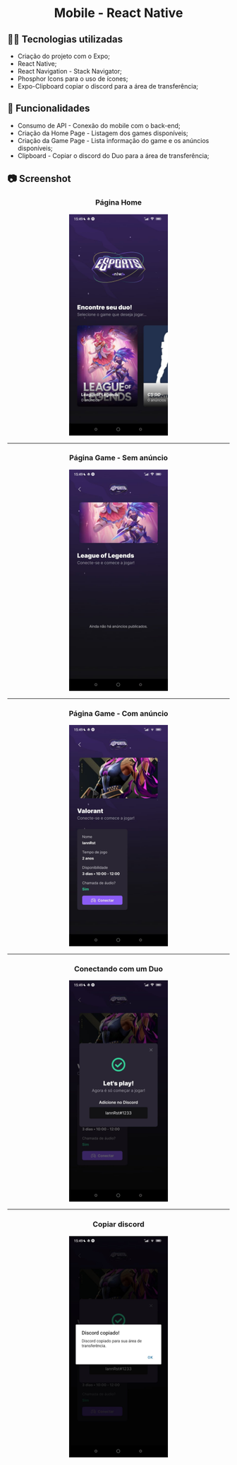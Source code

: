 <h1 align="center">Mobile - React Native</h1>

## :man_technologist: Tecnologias utilizadas

- Criação do projeto com o Expo;
- React Native;
- React Navigation - Stack Navigator;
- Phosphor Icons para o uso de ícones;
- Expo-Clipboard copiar o discord para a área de transferência;

## :dart: Funcionalidades

- Consumo de API - Conexão do mobile com o back-end;
- Criação da Home Page - Listagem dos games disponíveis;
- Criação da Game Page - Lista informação do game e os anúncios disponíveis;
- Clipboard - Copiar o discord do Duo para a área de transferência;

## :camera: Screenshot

<div align="center">
  <div>
    <h3>Página Home</h3>
    <img src="../.github/landing-page-mobile.jpeg" alt="" height="500px">
  </div>
  <hr>
  <div>
    <h3>Página Game - Sem anúncio</h3>
    <img src="../.github/Game-page-sem-ads.jpeg" alt="" height="500px">
  </div>
  <hr>

  <div>
    <h3>Página Game - Com anúncio</h3>
    <img src="../.github/Game-page-com-ads.jpeg" alt="" height="500px">
  </div>
  <hr>

  <div>
    <h3>Conectando com um Duo</h3>
    <img src="../.github/conectar.jpeg" alt="" height="500px">
  </div>
  <hr>

  <div>
    <h3>Copiar discord</h3>
    <img src="../.github/copiar-discord.jpeg" alt="" height="500px">
  </div>
</div>
